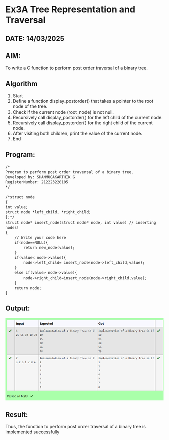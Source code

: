 # Ex3A Tree Representation and Traversal
## DATE: 14/03/2025
## AIM:
To write a C function to perform post order traversal of a binary tree.

## Algorithm   
1. Start 
2. Define a function display_postorder() that takes a pointer to the root node of the tree. 
3. Check if the current node (root_node) is not null. 
4. Recursively call display_postorder() for the left child of the current node. 
5. Recursively call display_postorder() for the right child of the current node. 
6. After visiting both children, print the value of the current node. 
7. End

## Program:
```
/*
Program to perform post order traversal of a binary tree.
Developed by: SHANMUGAKARTHIK G
RegisterNumber: 212223220105  
*/

/*struct node
{
int value;
struct node *left_child, *right_child;
};*/
struct node* insert_node(struct node* node, int value) // inserting nodes!
{
    // Write your code here
    if(node==NULL){
        return new_node(value);
    }
    if(value< node->value){
        node->left_child= insert_node(node->left_child,value);
    }
    else if(value> node->value){
        node->right_child=insert_node(node->right_child,value);
    }
    return node;
}

```

## Output:
![alt text](<Screenshot 2025-04-25 142648.png>)
## Result:
Thus, the function to perform post order traversal of a binary tree is implemented successfully
